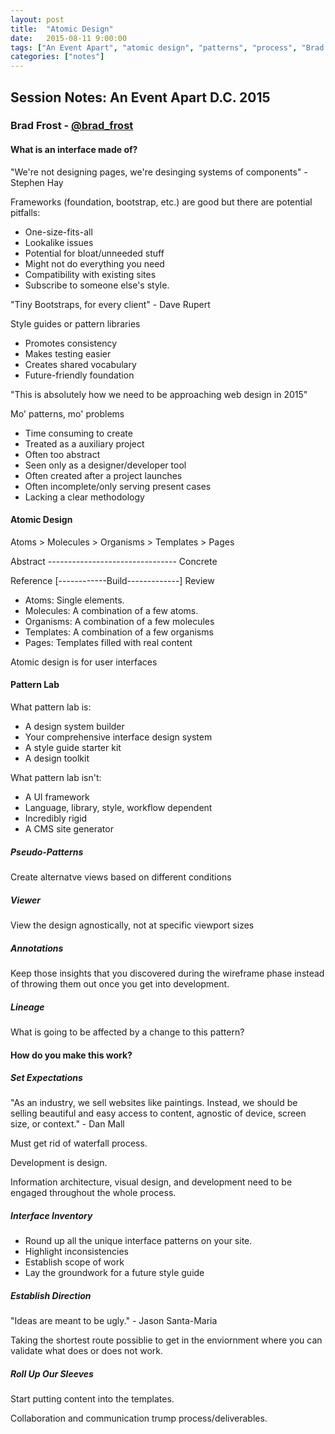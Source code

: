 ```yaml
---
layout: post
title:  "Atomic Design"
date:   2015-08-11 9:00:00
tags: ["An Event Apart", "atomic design", "patterns", "process", "Brad Frost"]
categories: ["notes"]
---
```


## Session Notes: An Event Apart D.C. 2015


### Brad Frost - [@brad_frost]


#### What is an interface made of?
"We're not designing pages, we're desinging systems of components" - Stephen Hay

Frameworks (foundation, bootstrap, etc.) are good but there are potential pitfalls:

- One-size-fits-all
- Lookalike issues
- Potential for bloat/unneeded stuff
- Might not do everything you need
- Compatibility with existing sites
- Subscribe to someone else's style.

"Tiny Bootstraps, for every client" - Dave Rupert

Style guides or pattern libraries

- Promotes consistency
- Makes testing easier
- Creates shared vocabulary
- Future-friendly foundation

"This is absolutely how we need to be approaching web design in 2015"

Mo' patterns, mo' problems

- Time consuming to create
- Treated as a auxiliary project
- Often too abstract
- Seen only as a designer/developer tool
- Often created after a project launches
- Often incomplete/only serving present cases
- Lacking a clear methodology

#### Atomic Design

Atoms > Molecules > Organisms > Templates > Pages

Abstract -------------------------------- Concrete

Reference [------------Build-------------] Review

- Atoms: Single elements.
- Molecules: A combination of a few atoms.
- Organisms: A combination of a few molecules
- Templates: A combination of a few organisms
- Pages: Templates filled with real content

Atomic design is for user interfaces

#### Pattern Lab

What pattern lab is:

- A design system builder
- Your comprehensive interface design system
- A style guide starter kit
- A design toolkit

What pattern lab isn't:

- A UI framework
- Language, library, style, workflow dependent
- Incredibly rigid
- A CMS site generator

##### Pseudo-Patterns
Create alternatve views based on different conditions

##### Viewer
View the design agnostically, not at specific viewport sizes

##### Annotations
Keep those insights that you discovered during the wireframe phase instead of throwing them out once you get into development.

##### Lineage
What is going to be affected by a change to this pattern?


#### How do you make this work?

##### Set Expectations
"As an industry, we sell websites like paintings. Instead, we should be selling beautiful and easy access to content, agnostic of device, screen size, or context." - Dan Mall

Must get rid of waterfall process.

Development is design.

Information architecture, visual design, and development need to be engaged throughout the whole process.

##### Interface Inventory
- Round up all the unique interface patterns on your site.
- Highlight inconsistencies
- Establish scope of work
- Lay the groundwork for a future style guide

##### Establish Direction
"Ideas are meant to be ugly." - Jason Santa-Maria

Taking the shortest route possiblie to get in the enviornment where you can validate what does or does not work.

##### Roll Up Our Sleeves
Start putting content into the templates.

Collaboration and communication trump process/deliverables.




[@brad_frost]:http://twitter.com/brad_frost